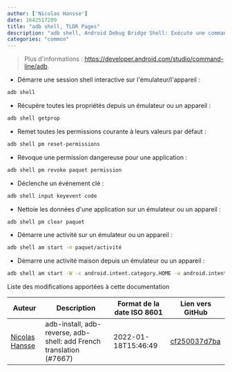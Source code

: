 ```yaml
---
author: ['Nicolas Hansse']
date: 1642517209
title: "adb shell, TLDR Pages"
description: "adb shell, Android Debug Bridge Shell: Exécute une commande shell sur une instance d'émulateur Android ou un appareil Android."
categories: "common"
---
```

> Plus d'informations : <https://developer.android.com/studio/command-line/adb>.

- Démarre une session shell interactive sur l'émulateur/l'appareil :

```bash
adb shell
```

- Récupère toutes les propriétés depuis un émulateur ou un appareil :

```bash
adb shell getprop
```

- Remet toutes les permissions courante à leurs valeurs par défaut :

```bash
adb shell pm reset-permissions
```

- Révoque une permission dangereuse pour une application :

```bash
adb shell pm revoke paquet permission
```

- Déclenche un événement clé :

```bash
adb shell input keyevent code
```

- Nettoie les données d'une application sur un émulateur ou un appareil :

```bash
adb shell pm clear paquet
```

- Démarre une activité sur un émulateur ou un appareil :

```bash
adb shell am start -n paquet/activité
```

- Démarre une activité maison depuis un émulateur ou un appareil :

```bash
adb shell am start -W -c android.intent.category.HOME -a android.intent.action.MAIN
```
Liste des modifications apportées à cette documentation


Auteur | Description | Format de la date ISO 8601 | Lien vers GitHub
------|-----|-----|-----
[Nicolas Hansse](mailto:nico.hansse@gmail.com) | adb-install, adb-reverse, adb-shell: add French translation (#7667) | 2022-01-18T15:46:49 | [cf250037d7ba](https://github.com/tldr-pages/tldr/commit/cf250037d7babaca84dfa993414eb9b722be28f2)

